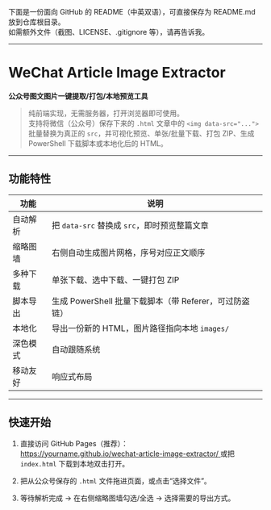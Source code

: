 下面是一份面向 GitHub 的 README（中英双语），可直接保存为 README.md 放到仓库根目录。  
如需额外文件（截图、LICENSE、.gitignore 等），请再告诉我。

---

# WeChat Article Image Extractor  
**公众号图文图片一键提取/打包/本地预览工具**

> 纯前端实现，无需服务器，打开浏览器即可使用。  
> 支持将微信（公众号）保存下来的 `.html` 文章中的 `<img data-src="...">` 批量替换为真正的 `src`，并可视化预览、单张/批量下载、打包 ZIP、生成 PowerShell 下载脚本或本地化后的 HTML。

---

## 功能特性

| 功能 | 说明 |
|---|---|
|  自动解析 | 把 `data-src` 替换成 `src`，即时预览整篇文章 |
|  缩略图墙 | 右侧自动生成图片网格，序号对应正文顺序 |
|  多种下载 | 单张下载、选中下载、一键打包 ZIP |
|  脚本导出 | 生成 PowerShell 批量下载脚本（带 Referer，可过防盗链） |
|  本地化 | 导出一份新的 HTML，图片路径指向本地 `images/` |
|  深色模式 | 自动跟随系统 |
|  移动友好 | 响应式布局 |

---

## 快速开始

1. 直接访问 GitHub Pages（推荐）：  
   [https://yourname.github.io/wechat-article-image-extractor/ ](https://github.com/JA-cool/WeChat_Article_Image_Extractor) 
   或把 `index.html` 下载到本地双击打开。

2. 把从公众号保存的 `.html` 文件拖进页面，或点击“选择文件”。

3. 等待解析完成 → 在右侧缩略图墙勾选/全选 → 选择需要的导出方式。
